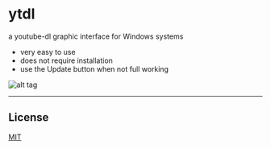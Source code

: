 # ytdl
a youtube-dl graphic interface for Windows systems

+ very easy to use
+ does not require installation
+ use the Update button when not full working

![alt tag](https://user-images.githubusercontent.com/18740246/44402475-2f0bbd80-a552-11e8-925f-ca99dfda68be.png)

---

## License

[MIT](https://github.com/simon387/ytdl/blob/master/LICENSE)
